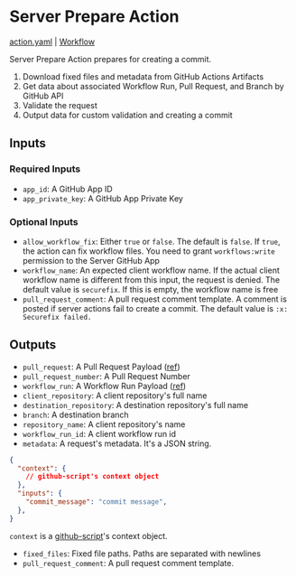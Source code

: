 # Server Prepare Action

[action.yaml](action.yaml) | [Workflow](https://github.com/securefix-action/demo-server/blob/main/.github/workflows/securefix.yaml)

Server Prepare Action prepares for creating a commit.

1. Download fixed files and metadata from GitHub Actions Artifacts
1. Get data about associated Workflow Run, Pull Request, and Branch by GitHub API
1. Validate the request
1. Output data for custom validation and creating a commit

## Inputs

### Required Inputs

- `app_id`: A GitHub App ID
- `app_private_key`: A GitHub App Private Key

### Optional Inputs

- `allow_workflow_fix`: Either `true` or `false`. The default is `false`. If `true`, the action can fix workflow files. You need to grant `workflows:write` permission to the Server GitHub App
- `workflow_name`: An expected client workflow name. If the actual client workflow name is different from this input, the request is denied. The default value is `securefix`. If this is empty, the workflow name is free
- `pull_request_comment`: A pull request comment template. A comment is posted if server actions fail to create a commit. The default value is `:x: Securefix failed.`

## Outputs

- `pull_request`: A Pull Request Payload ([ref](https://docs.github.com/en/rest/pulls/pulls?apiVersion=2022-11-28#get-a-pull-request))
- `pull_request_number`: A Pull Request Number
- `workflow_run`: A Workflow Run Payload ([ref](https://docs.github.com/en/rest/actions/workflow-runs?apiVersion=2022-11-28#get-a-workflow-run))
- `client_repository`: A client repository's full name
- `destination_repository`: A destination repository's full name
- `branch`: A destination branch
- `repository_name`: A client repository's name
- `workflow_run_id`: A client workflow run id
- `metadata`: A request's metadata. It's a JSON string.

```json
{
  "context": {
    // github-script's context object
  },
  "inputs": {
    "commit_message": "commit message",
  },
}
```

`context` is a [github-script](https://github.com/actions/github-script)'s context object.

- `fixed_files`: Fixed file paths. Paths are separated with newlines
- `pull_request_comment`: A pull request comment template.
